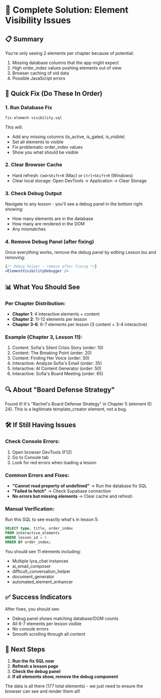 # 🔧 Complete Solution: Element Visibility Issues

## 📋 Summary

You're only seeing 2 elements per chapter because of potential:
1. Missing database columns that the app might expect
2. High order_index values pushing elements out of view
3. Browser caching of old data
4. Possible JavaScript errors

## 🚀 Quick Fix (Do These In Order)

### 1. **Run Database Fix**
```sql
fix-element-visibility.sql
```
This will:
- Add any missing columns (is_active, is_gated, is_visible)
- Set all elements to visible
- Fix problematic order_index values
- Show you what should be visible

### 2. **Clear Browser Cache**
- Hard refresh: `Cmd+Shift+R` (Mac) or `Ctrl+Shift+R` (Windows)
- Clear local storage: Open DevTools → Application → Clear Storage

### 3. **Check Debug Output**
Navigate to any lesson - you'll see a debug panel in the bottom right showing:
- How many elements are in the database
- How many are rendered in the DOM
- Any mismatches

### 4. **Remove Debug Panel** (after fixing)
Once everything works, remove the debug panel by editing Lesson.tsx and removing:
```jsx
{/* Debug helper - remove after fixing */}
<ElementVisibilityDebugger />
```

## 📊 What You Should See

### Per Chapter Distribution:
- **Chapter 1**: 4 interactive elements + content
- **Chapter 2**: 11-12 elements per lesson
- **Chapter 3-6**: 6-7 elements per lesson (3 content + 3-4 interactive)

### Example (Chapter 3, Lesson 11):
1. Content: Sofia's Silent Crisis Story (order: 10)
2. Content: The Breaking Point (order: 20)  
3. Content: Finding Her Voice (order: 30)
4. Interactive: Analyze Sofia's Email (order: 35)
5. Interactive: AI Content Generator (order: 50)
6. Interactive: Sofia's Board Meeting (order: 65)

## 🔍 About "Board Defense Strategy"

Found it! It's "Rachel's Board Defense Strategy" in Chapter 5 (element ID 24). This is a legitimate template_creator element, not a bug.

## 🛠️ If Still Having Issues

### Check Console Errors:
1. Open browser DevTools (F12)
2. Go to Console tab
3. Look for red errors when loading a lesson

### Common Errors and Fixes:
- **"Cannot read property of undefined"** → Run the database fix SQL
- **"Failed to fetch"** → Check Supabase connection
- **No errors but missing elements** → Clear cache and refresh

### Manual Verification:
Run this SQL to see exactly what's in lesson 5:
```sql
SELECT type, title, order_index 
FROM interactive_elements 
WHERE lesson_id = 5 
ORDER BY order_index;
```

You should see 11 elements including:
- Multiple lyra_chat instances
- ai_email_composer
- difficult_conversation_helper  
- document_generator
- automated_element_enhancer

## ✅ Success Indicators

After fixes, you should see:
- Debug panel shows matching database/DOM counts
- All 6-7 elements per lesson visible
- No console errors
- Smooth scrolling through all content

## 🎯 Next Steps

1. **Run the fix SQL now**
2. **Refresh a lesson page**
3. **Check the debug panel**
4. **If all elements show, remove the debug component**

The data is all there (177 total elements) - we just need to ensure the browser can see and render them all!